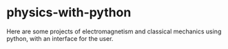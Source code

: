 # physics-with-python
Here are some projects of electromagnetism and classical mechanics using python, with an interface for the user.
